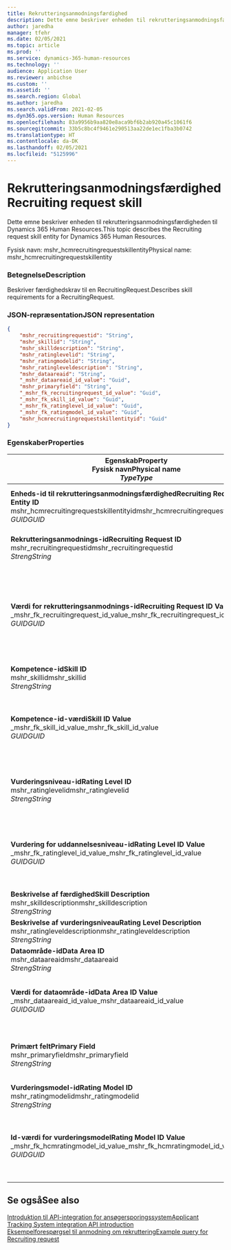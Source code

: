 ```yaml
---
title: Rekrutteringsanmodningsfærdighed
description: Dette emne beskriver enheden til rekrutteringsanmodningsfærdigheden til Dynamics 365 Human Resources.
author: jaredha
manager: tfehr
ms.date: 02/05/2021
ms.topic: article
ms.prod: ''
ms.service: dynamics-365-human-resources
ms.technology: ''
audience: Application User
ms.reviewer: anbichse
ms.custom: ''
ms.assetid: ''
ms.search.region: Global
ms.author: jaredha
ms.search.validFrom: 2021-02-05
ms.dyn365.ops.version: Human Resources
ms.openlocfilehash: 83a9956b9aa820e8aca9bf6b2ab920a45c1061f6
ms.sourcegitcommit: 33b5c8bc4f9461e290513aa22de1ec1fba3b0742
ms.translationtype: HT
ms.contentlocale: da-DK
ms.lasthandoff: 02/05/2021
ms.locfileid: "5125996"
---
```

# <a name="recruiting-request-skill"></a><span data-ttu-id="14ede-103">Rekrutteringsanmodningsfærdighed</span><span class="sxs-lookup"><span data-stu-id="14ede-103">Recruiting request skill</span></span>

<span data-ttu-id="14ede-104">Dette emne beskriver enheden til rekrutteringsanmodningsfærdigheden til Dynamics 365 Human Resources.</span><span class="sxs-lookup"><span data-stu-id="14ede-104">This topic describes the Recruiting request skill entity for Dynamics 365 Human Resources.</span></span>

<span data-ttu-id="14ede-105">Fysisk navn: mshr_hcmrecruitingrequestskillentity</span><span class="sxs-lookup"><span data-stu-id="14ede-105">Physical name: mshr_hcmrecruitingrequestskillentity</span></span>

### <a name="description"></a><span data-ttu-id="14ede-106">Betegnelse</span><span class="sxs-lookup"><span data-stu-id="14ede-106">Description</span></span>

<span data-ttu-id="14ede-107">Beskriver færdighedskrav til en RecruitingRequest.</span><span class="sxs-lookup"><span data-stu-id="14ede-107">Describes skill requirements for a RecruitingRequest.</span></span>

### <a name="json-representation"></a><span data-ttu-id="14ede-108">JSON-repræsentation</span><span class="sxs-lookup"><span data-stu-id="14ede-108">JSON representation</span></span>

```json
{
    "mshr_recruitingrequestid": "String",
    "mshr_skillid": "String",
    "mshr_skilldescription": "String",
    "mshr_ratinglevelid": "String",
    "mshr_ratingmodelid": "String",
    "mshr_ratingleveldescription": "String",
    "mshr_dataareaid": "String",
    "_mshr_dataareaid_id_value": "Guid",
    "mshr_primaryfield": "String",
    "_mshr_fk_recruitingrequest_id_value": "Guid",
    "_mshr_fk_skill_id_value": "Guid",
    "_mshr_fk_ratinglevel_id_value": "Guid",
    "_mshr_fk_ratingmodel_id_value": "Guid",
    "mshr_hcmrecruitingrequestskillentityid": "Guid"
}
```

### <a name="properties"></a><span data-ttu-id="14ede-109">Egenskaber</span><span class="sxs-lookup"><span data-stu-id="14ede-109">Properties</span></span>

| <span data-ttu-id="14ede-110">Egenskab</span><span class="sxs-lookup"><span data-stu-id="14ede-110">Property</span></span><br><span data-ttu-id="14ede-111">**Fysisk navn**</span><span class="sxs-lookup"><span data-stu-id="14ede-111">**Physical name**</span></span><br><span data-ttu-id="14ede-112">**_Type_**</span><span class="sxs-lookup"><span data-stu-id="14ede-112">**_Type_**</span></span> | <span data-ttu-id="14ede-113">Anvendelse</span><span class="sxs-lookup"><span data-stu-id="14ede-113">Use</span></span> | <span data-ttu-id="14ede-114">Betegnelse</span><span class="sxs-lookup"><span data-stu-id="14ede-114">Description</span></span> |
| --- | --- | --- |
| <span data-ttu-id="14ede-115">**Enheds-id til rekrutteringsanmodningsfærdighed**</span><span class="sxs-lookup"><span data-stu-id="14ede-115">**Recruiting Request Skill Entity ID**</span></span><br><span data-ttu-id="14ede-116">mshr_hcmrecruitingrequestskillentityid</span><span class="sxs-lookup"><span data-stu-id="14ede-116">mshr_hcmrecruitingrequestskillentityid</span></span><br><span data-ttu-id="14ede-117">*GUID*</span><span class="sxs-lookup"><span data-stu-id="14ede-117">*GUID*</span></span> | <span data-ttu-id="14ede-118">Skrivebeskyttet</span><span class="sxs-lookup"><span data-stu-id="14ede-118">Read-only</span></span><br><span data-ttu-id="14ede-119">Påkrævet</span><span class="sxs-lookup"><span data-stu-id="14ede-119">Required</span></span> | <span data-ttu-id="14ede-120">Systemgenereret entydig identifikation af posten **Rekrutteringsanmodningsfærdighed**.</span><span class="sxs-lookup"><span data-stu-id="14ede-120">System-generated unique identifier for the **Recruiting Request Skill** record.</span></span> |
| <span data-ttu-id="14ede-121">**Rekrutteringsanmodnings-id**</span><span class="sxs-lookup"><span data-stu-id="14ede-121">**Recruiting Request ID**</span></span><br><span data-ttu-id="14ede-122">mshr_recruitingrequestid</span><span class="sxs-lookup"><span data-stu-id="14ede-122">mshr_recruitingrequestid</span></span><br><span data-ttu-id="14ede-123">*Streng*</span><span class="sxs-lookup"><span data-stu-id="14ede-123">*String*</span></span> | <span data-ttu-id="14ede-124">Skriv én gang</span><span class="sxs-lookup"><span data-stu-id="14ede-124">Write-once</span></span><br><span data-ttu-id="14ede-125">Påkrævet</span><span class="sxs-lookup"><span data-stu-id="14ede-125">Required</span></span> | <span data-ttu-id="14ede-126">Det entydige id, der kan læses af den tilknyttede rekrutteringsanmodning.</span><span class="sxs-lookup"><span data-stu-id="14ede-126">The user-readable unique identifier of the associated recruiting request.</span></span> |
| <span data-ttu-id="14ede-127">**Værdi for rekrutteringsanmodnings-id**</span><span class="sxs-lookup"><span data-stu-id="14ede-127">**Recruiting Request ID Value**</span></span><br><span data-ttu-id="14ede-128">_mshr_fk_recruitingrequest_id_value</span><span class="sxs-lookup"><span data-stu-id="14ede-128">_mshr_fk_recruitingrequest_id_value</span></span><br><span data-ttu-id="14ede-129">*GUID*</span><span class="sxs-lookup"><span data-stu-id="14ede-129">*GUID*</span></span> | <span data-ttu-id="14ede-130">Skrivebeskyttet</span><span class="sxs-lookup"><span data-stu-id="14ede-130">Read-only</span></span><br><span data-ttu-id="14ede-131">Påkrævet</span><span class="sxs-lookup"><span data-stu-id="14ede-131">Required</span></span><br> <span data-ttu-id="14ede-132">Fremmed nøgle: mshr_hcmrecruitingrequestentityid of mshr_hcmrecruitingrequestentity-enhed</span><span class="sxs-lookup"><span data-stu-id="14ede-132">Foreign key: mshr_hcmrecruitingrequestentityid of mshr_hcmrecruitingrequestentity entity</span></span> | <span data-ttu-id="14ede-133">Systemgenereret entydig id, der kan læses af den tilhørende rekrutteringsanmodning.</span><span class="sxs-lookup"><span data-stu-id="14ede-133">System-generated unique identifier of the associated recruiting request.</span></span> |
| <span data-ttu-id="14ede-134">**Kompetence-id**</span><span class="sxs-lookup"><span data-stu-id="14ede-134">**Skill ID**</span></span><br><span data-ttu-id="14ede-135">mshr_skillid</span><span class="sxs-lookup"><span data-stu-id="14ede-135">mshr_skillid</span></span><br><span data-ttu-id="14ede-136">*Streng*</span><span class="sxs-lookup"><span data-stu-id="14ede-136">*String*</span></span><br> | <span data-ttu-id="14ede-137">Skriv én gang</span><span class="sxs-lookup"><span data-stu-id="14ede-137">Write-once</span></span><br><span data-ttu-id="14ede-138">Påkrævet</span><span class="sxs-lookup"><span data-stu-id="14ede-138">Required</span></span> | <span data-ttu-id="14ede-139">Det entydige id, der kan læses af den krævede færdighed.</span><span class="sxs-lookup"><span data-stu-id="14ede-139">The user-readable unique identifier of the required skill.</span></span> |
| <span data-ttu-id="14ede-140">**Kompetence-id-værdi**</span><span class="sxs-lookup"><span data-stu-id="14ede-140">**Skill ID Value**</span></span><br><span data-ttu-id="14ede-141">_mshr_fk_skill_id_value</span><span class="sxs-lookup"><span data-stu-id="14ede-141">_mshr_fk_skill_id_value</span></span><br><span data-ttu-id="14ede-142">*GUID*</span><span class="sxs-lookup"><span data-stu-id="14ede-142">*GUID*</span></span> | <span data-ttu-id="14ede-143">Skrivebeskyttet</span><span class="sxs-lookup"><span data-stu-id="14ede-143">Read-only</span></span><br><span data-ttu-id="14ede-144">Påkrævet</span><span class="sxs-lookup"><span data-stu-id="14ede-144">Required</span></span><br><span data-ttu-id="14ede-145">Fremmed nøgle: mshr_hcmskillentityid of mshr_hcmskillentity-enhed</span><span class="sxs-lookup"><span data-stu-id="14ede-145">Foreign key: mshr_hcmskillentityid of mshr_hcmskillentity entity</span></span> | <span data-ttu-id="14ede-146">Systemgenereret entydigt id til påkrævet færdighed.</span><span class="sxs-lookup"><span data-stu-id="14ede-146">System-generated unique identifier of the required skill.</span></span> |
| <span data-ttu-id="14ede-147">**Vurderingsniveau-id**</span><span class="sxs-lookup"><span data-stu-id="14ede-147">**Rating Level ID**</span></span><br><span data-ttu-id="14ede-148">mshr_ratinglevelid</span><span class="sxs-lookup"><span data-stu-id="14ede-148">mshr_ratinglevelid</span></span><br><span data-ttu-id="14ede-149">*Streng*</span><span class="sxs-lookup"><span data-stu-id="14ede-149">*String*</span></span> | <span data-ttu-id="14ede-150">Skriv én gang</span><span class="sxs-lookup"><span data-stu-id="14ede-150">Write-once</span></span><br><span data-ttu-id="14ede-151">Valgfri</span><span class="sxs-lookup"><span data-stu-id="14ede-151">Optional</span></span> | <span data-ttu-id="14ede-152">Den ønskede værdi på færdighedsniveau, der er valgt for jobbet, baseret på den vurderingsmodel, der er tildelt færdigheden.</span><span class="sxs-lookup"><span data-stu-id="14ede-152">The required skill level value selected for the job, based on the rating model assigned to the skill.</span></span> |
| <span data-ttu-id="14ede-153">**Vurdering for uddannelsesniveau-id**</span><span class="sxs-lookup"><span data-stu-id="14ede-153">**Rating Level ID Value**</span></span><br><span data-ttu-id="14ede-154">_mshr_fk_ratinglevel_id_value</span><span class="sxs-lookup"><span data-stu-id="14ede-154">_mshr_fk_ratinglevel_id_value</span></span><br><span data-ttu-id="14ede-155">*GUID*</span><span class="sxs-lookup"><span data-stu-id="14ede-155">*GUID*</span></span> | <span data-ttu-id="14ede-156">Skrivebeskyttet</span><span class="sxs-lookup"><span data-stu-id="14ede-156">Read-only</span></span><br><span data-ttu-id="14ede-157">Valgfri</span><span class="sxs-lookup"><span data-stu-id="14ede-157">Optional</span></span><br><span data-ttu-id="14ede-158">Fremmed nøgle: mshr_hcmratinglevelentityid of mshr_hcmratinglevelentity-enhed</span><span class="sxs-lookup"><span data-stu-id="14ede-158">Foreign key: mshr_hcmratinglevelentityid of mshr_hcmratinglevelentity entity</span></span> | <span data-ttu-id="14ede-159">Systemgenereret entydigt id til niveauet.</span><span class="sxs-lookup"><span data-stu-id="14ede-159">System-generated unique identifier for the level.</span></span> |
| <span data-ttu-id="14ede-160">**Beskrivelse af færdighed**</span><span class="sxs-lookup"><span data-stu-id="14ede-160">**Skill Description**</span></span><br><span data-ttu-id="14ede-161">mshr_skilldescription</span><span class="sxs-lookup"><span data-stu-id="14ede-161">mshr_skilldescription</span></span><br><span data-ttu-id="14ede-162">*Streng*</span><span class="sxs-lookup"><span data-stu-id="14ede-162">*String*</span></span> | <span data-ttu-id="14ede-163">Skrivebeskyttet</span><span class="sxs-lookup"><span data-stu-id="14ede-163">Read-only</span></span><br><span data-ttu-id="14ede-164">Påkrævet</span><span class="sxs-lookup"><span data-stu-id="14ede-164">Required</span></span> | <span data-ttu-id="14ede-165">Beskrivelse af færdighed.</span><span class="sxs-lookup"><span data-stu-id="14ede-165">The skill description.</span></span> |
| <span data-ttu-id="14ede-166">**Beskrivelse af vurderingsniveau**</span><span class="sxs-lookup"><span data-stu-id="14ede-166">**Rating Level Description**</span></span><br><span data-ttu-id="14ede-167">mshr_ratingleveldescription</span><span class="sxs-lookup"><span data-stu-id="14ede-167">mshr_ratingleveldescription</span></span><br><span data-ttu-id="14ede-168">*Streng*</span><span class="sxs-lookup"><span data-stu-id="14ede-168">*String*</span></span> | <span data-ttu-id="14ede-169">Skrivebeskyttet</span><span class="sxs-lookup"><span data-stu-id="14ede-169">Read-only</span></span><br><span data-ttu-id="14ede-170">Valgfri</span><span class="sxs-lookup"><span data-stu-id="14ede-170">Optional</span></span> | <span data-ttu-id="14ede-171">Beskrivelse af valgt færdighedsniveau.</span><span class="sxs-lookup"><span data-stu-id="14ede-171">The description of the selected skill level.</span></span> |
| <span data-ttu-id="14ede-172">**Dataområde-id**</span><span class="sxs-lookup"><span data-stu-id="14ede-172">**Data Area ID**</span></span><br><span data-ttu-id="14ede-173">mshr_dataareaid</span><span class="sxs-lookup"><span data-stu-id="14ede-173">mshr_dataareaid</span></span><br><span data-ttu-id="14ede-174">*Streng*</span><span class="sxs-lookup"><span data-stu-id="14ede-174">*String*</span></span> | <span data-ttu-id="14ede-175">Læse/skrive</span><span class="sxs-lookup"><span data-stu-id="14ede-175">Read/write</span></span><br><span data-ttu-id="14ede-176">Valgfri</span><span class="sxs-lookup"><span data-stu-id="14ede-176">Optional</span></span> | <span data-ttu-id="14ede-177">Angiver den juridiske enhed (regnskabet).</span><span class="sxs-lookup"><span data-stu-id="14ede-177">Specifies the legal entity (company).</span></span> |
| <span data-ttu-id="14ede-178">**Værdi for dataområde-id**</span><span class="sxs-lookup"><span data-stu-id="14ede-178">**Data Area ID Value**</span></span><br><span data-ttu-id="14ede-179">_mshr_dataareaid_id_value</span><span class="sxs-lookup"><span data-stu-id="14ede-179">_mshr_dataareaid_id_value</span></span><br><span data-ttu-id="14ede-180">*GUID*</span><span class="sxs-lookup"><span data-stu-id="14ede-180">*GUID*</span></span> | <span data-ttu-id="14ede-181">Skrivebeskyttet</span><span class="sxs-lookup"><span data-stu-id="14ede-181">Read-only</span></span><br><span data-ttu-id="14ede-182">Valgfri</span><span class="sxs-lookup"><span data-stu-id="14ede-182">Optional</span></span><br><span data-ttu-id="14ede-183">Fremmed nøgle: cdm_companyid af cdm_company-enhed</span><span class="sxs-lookup"><span data-stu-id="14ede-183">Foreign key: cdm_companyid of cdm_company entity</span></span> | <span data-ttu-id="14ede-184">Systemgenereret GUID-værdi, der identificerer den juridiske enhed (virksomheden).</span><span class="sxs-lookup"><span data-stu-id="14ede-184">System-generated GUID value identifying the legal entity (company).</span></span> |
| <span data-ttu-id="14ede-185">**Primært felt**</span><span class="sxs-lookup"><span data-stu-id="14ede-185">**Primary Field**</span></span><br><span data-ttu-id="14ede-186">mshr_primaryfield</span><span class="sxs-lookup"><span data-stu-id="14ede-186">mshr_primaryfield</span></span><br><span data-ttu-id="14ede-187">*Streng*</span><span class="sxs-lookup"><span data-stu-id="14ede-187">*String*</span></span> | <span data-ttu-id="14ede-188">Skrivebeskyttet</span><span class="sxs-lookup"><span data-stu-id="14ede-188">Read-only</span></span><br><span data-ttu-id="14ede-189">Påkrævet</span><span class="sxs-lookup"><span data-stu-id="14ede-189">Required</span></span> | <span data-ttu-id="14ede-190">Sammensætning af værdien for rekrutteringsanmodning og færdigheds-id som en anden metode, der identificerer posten entydigt.</span><span class="sxs-lookup"><span data-stu-id="14ede-190">Concatenation of Recruiting Request value and Skill ID as another method to uniquely identify the record.</span></span> |
| <span data-ttu-id="14ede-191">**Vurderingsmodel-id**</span><span class="sxs-lookup"><span data-stu-id="14ede-191">**Rating Model ID**</span></span><br><span data-ttu-id="14ede-192">mshr_ratingmodelid</span><span class="sxs-lookup"><span data-stu-id="14ede-192">mshr_ratingmodelid</span></span><br><span data-ttu-id="14ede-193">*Streng*</span><span class="sxs-lookup"><span data-stu-id="14ede-193">*String*</span></span> | <span data-ttu-id="14ede-194">Læse/skrive</span><span class="sxs-lookup"><span data-stu-id="14ede-194">Read-write</span></span><br><span data-ttu-id="14ede-195">Påkrævet</span><span class="sxs-lookup"><span data-stu-id="14ede-195">Required</span></span> | <span data-ttu-id="14ede-196">Den vurderingsmodel, der bruges til vurdering af færdigheden.</span><span class="sxs-lookup"><span data-stu-id="14ede-196">The rating model used to rate the skill.</span></span> |
| <span data-ttu-id="14ede-197">**Id-værdi for vurderingsmodel**</span><span class="sxs-lookup"><span data-stu-id="14ede-197">**Rating Model ID Value**</span></span><br><span data-ttu-id="14ede-198">_mshr_fk_hcmratingmodel_id_value</span><span class="sxs-lookup"><span data-stu-id="14ede-198">_mshr_fk_hcmratingmodel_id_value</span></span><br><span data-ttu-id="14ede-199">*GUID*</span><span class="sxs-lookup"><span data-stu-id="14ede-199">*GUID*</span></span> | <span data-ttu-id="14ede-200">Skrivebeskyttet</span><span class="sxs-lookup"><span data-stu-id="14ede-200">Read-only</span></span><br><span data-ttu-id="14ede-201">Påkrævet</span><span class="sxs-lookup"><span data-stu-id="14ede-201">Required</span></span><br><span data-ttu-id="14ede-202">Fremmed nøgle: mshr_hcmratingmodelentityid of mshr_hcmratingmodelentity-enhed</span><span class="sxs-lookup"><span data-stu-id="14ede-202">Foreign key: mshr_hcmratingmodelentityid of mshr_hcmratingmodelentity entity</span></span> | <span data-ttu-id="14ede-203">Systemgenereret entydig identifikation af den vurderingsmodel, der bruges til vurdering af færdigheden.</span><span class="sxs-lookup"><span data-stu-id="14ede-203">System-generated unique identifier of the rating model used to rate the skill.</span></span> |

## <a name="see-also"></a><span data-ttu-id="14ede-204">Se også</span><span class="sxs-lookup"><span data-stu-id="14ede-204">See also</span></span>

[<span data-ttu-id="14ede-205">Introduktion til API-integration for ansøgersporingssystem</span><span class="sxs-lookup"><span data-stu-id="14ede-205">Applicant Tracking System integration API introduction</span></span>](hr-admin-integration-ats-api-introduction.md)<br>
[<span data-ttu-id="14ede-206">Eksempelforespørgsel til anmodning om rekruttering</span><span class="sxs-lookup"><span data-stu-id="14ede-206">Example query for Recruiting request</span></span>](hr-admin-integration-ats-api-recruiting-request-example-query.md)
